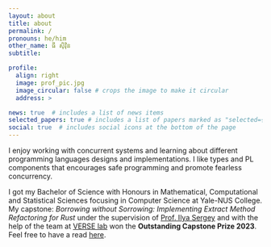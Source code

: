 ```yaml
---
layout: about
title: about
permalink: /
pronouns: he/him
other_name: ធី សុិវុិន
subtitle:

profile:
  align: right
  image: prof_pic.jpg
  image_circular: false # crops the image to make it circular
  address: >

news: true  # includes a list of news items
selected_papers: true # includes a list of papers marked as "selected={true}"
social: true  # includes social icons at the bottom of the page
---
```


I enjoy working with concurrent systems and learning about different programming languages designs and implementations.  I like types and PL components that encourages safe programming and promote fearless concurrency.  

I got my Bachelor of Science with Honours in Mathematical, Computational and Statistical Sciences focusing in Computer Science at Yale-NUS College.  My capstone: *Borrowing without Sorrowing: Implementing Extract Method Refactoring for Rust* under the supervision of [Prof. Ilya Sergey](https://ilyasergey.net/) and with the help of the team at [VERSE lab](https://verse-lab.github.io/) won the **Outstanding Capstone Prize 2023**.  Feel free to have a read [here](https://fastmail-resource.sewenthy.dev/public/academics/bsc_capstone_borrowing_without_sorrowing.pdf).
